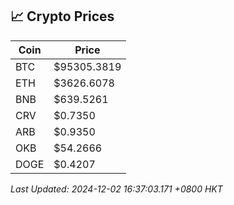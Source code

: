 ## 📈 Crypto Prices

| Coin | Price |
| ---- | ----- |
| BTC | $95305.3819 |
| ETH | $3626.6078 |
| BNB | $639.5261 |
| CRV | $0.7350 |
| ARB | $0.9350 |
| OKB | $54.2666 |
| DOGE | $0.4207 |

_Last Updated: 2024-12-02 16:37:03.171 +0800 HKT_